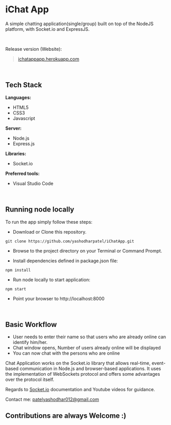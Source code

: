 # iChat App

<p>A simple chatting application(single/group) built on top of the NodeJS platform, with Socket.io and ExpressJS.</p>
<br>

<p>Release version (Website):</p>

<blockquote>
	<a href="https://ichatappapp.herokuapp.com/" target="blank">ichatappapp.herokuapp.com</a>
</blockquote>
<br>

<h2>Tech Stack</h2>
<p><strong>Languages:</strong></p>
<ul>
	<li>HTML5</li>
	<li>CSS3</li>
	<li>Javascript</li>
</ul>

<p><strong>Server:</strong></p>
<ul>
	<li>Node.js</li>
	<li>Express.js</li>
</ul>

<p><strong>Libraries:</strong></p>
<ul>
	<li>Socket.io</li>
</ul>

<p><strong>Preferred tools:</strong></p>
<ul>
	<li>Visual Studio Code</li>
</ul>
<br>

<h2>Running node locally</h2>

To run the app simply follow these steps:

<ul><li>Download or Clone this repository.</li></ul>
<pre><code>git clone https://github.com/yashodharpatel/iChatApp.git</code></pre>

<ul><li>Browse to the project directory on your Terminal or Command Prompt.</li></ul>

<ul><li>Install dependencies defined in package.json file:</li></ul>
<pre><code>npm install</code></pre>

<ul><li>Run node locally to start application:</li></ul>
<pre><code>npm start</code></pre>

<ul><li>Point your browser to http://localhost:8000</li></ul>
<br>

<h2>Basic Workflow</h2>
<ul>
<li>User needs to enter their name so that users who are already online can identify him/her.</li>
<li>Chat window opens, Number of users already online will be displayed</li>
<li>You can now chat with the persons who are online</li>  
</ul>

Chat Application works on the Socket.io library that allows real-time, event-based communication in Node.js and browser-based applications. It uses the implementation of WebSockets protocol and offers some advantages over the protocol itself.

Regards to <a href="https://socket.io/docs/v4/" target="blank">Socket.io</a> documentation and Youtube videos for guidance.

Contact me: [patelyashodhar012@gmail.com](mailto:patelyashodhar012@gmail.com)

<h2>Contributions are always Welcome :)</h2>